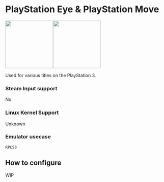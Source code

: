 # PlayStation Eye & PlayStation Move

<img src="../../../wiki_images/controllers/playstation-eye.png" width="150"><img src="../../../wiki_images/controllers/playstation-move.png" width="150">

Used for various titles on the PlayStation 3.

### Steam Input support
No

### Linux Kernel Support
Unknown

### Emulator usecase
`RPCS3`

## How to configure

WIP


